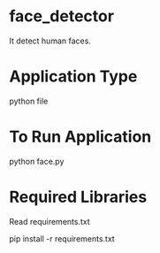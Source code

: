 # face_detector
It detect human faces.
# Application Type
  python file
# To Run Application
   python face.py
# Required Libraries
   Read requirements.txt
   
   pip install -r requirements.txt
